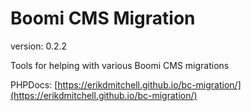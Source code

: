 # Boomi CMS Migration

version: 0.2.2

Tools for helping with various Boomi CMS migrations

PHPDocs: [https://erikdmitchell.github.io/bc-migration/](https://erikdmitchell.github.io/bc-migration/)
